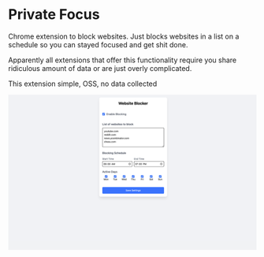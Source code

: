# Private Focus

Chrome extension to block websites.
Just blocks websites in a list on a schedule so you can stayed focused and get shit done.

Apparently all extensions that offer this functionality require you share
ridiculous amount of data or are just overly complicated.

This extension simple, OSS, no data collected

![screenshot](static/screenshot.png)
